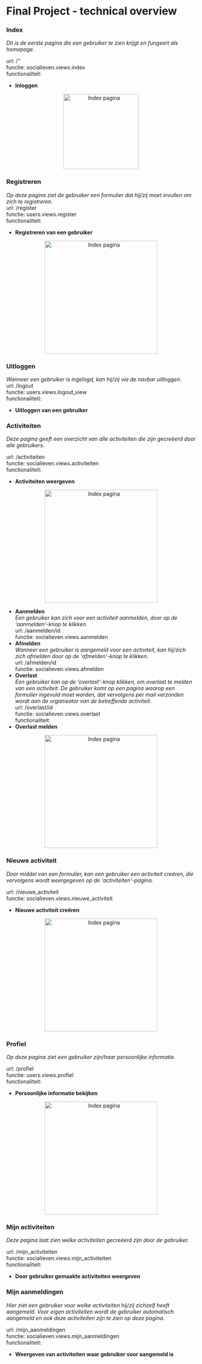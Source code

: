 # Final Project - technical overview

### Index<br>
*Dit is de eerste pagina die een gebruiker te zien krijgt en fungeert als homepage.*<br>

url: /''<br>
functie: socialieven.views.index<br>
functionaliteit:<br>
* **Inloggen**<br>
<p align="center">
    <img src="doc/index_login_final.png" alt="Index pagina" width="200"/>
</p>

### Registreren<br>
*Op deze pagina ziet de gebruiker een formulier dat hij/zij moet invullen om zich te registreren.*<br>
url: /register<br>
functie: users.views.register<br>
functionaliteit:<br>
* **Registreren van een gebruiker**<br>
<p align="center">
    <img src="doc/register_functionaliteit_final.png" alt="Index pagina" width="300"/>
</p>

### Uitloggen<br>
*Wanneer een gebruiker is ingelogd, kan hij/zij via de navbar uitloggen.*<br>
url: /logout<br>
functie: users.views.logout_view<br>
functionaliteit:<br>
* **Uitloggen van een gebruiker**<br>

### Activiteiten<br>
*Deze pagina geeft een overzicht van alle activiteiten die zijn gecreëerd door alle gebruikers.*<br>

url: /activiteiten<br>
functie: socialieven.views.activiteiten<br>
functionaliteit:<br>
* **Activiteiten weergeven**<br>
<p align="center">
    <img src="doc/activiteiten_functionaliteit_final.png" alt="Index pagina" width="300"/>
</p>

* **Aanmelden**<br>
*Een gebruiker kan zich voor een activiteit aanmelden, door op de 'aanmelden'-knop te klikken.*<br>
url: /aanmelden/id<br>
functie: socialieven.views.aanmelden<br>
* **Afmelden**<br>
*Wanneer een gebruiker is aangemeld voor een activiteit, kan hij/zich zich afmelden door op de 'afmelden'-knop te klikken.*<br>
url: /afmelden/id<br>
functie: socialieven.views.afmelden<br>
* **Overlast**<br>
*Een gebruiker kan op de 'overlast'-knop klikken, om overlast te melden van een activiteit. De gebruiker komt op een pagina waarop een formulier ingevuld moet worden, dat vervolgens per mail verzonden wordt aan de organisator van de betreffende activiteit.*<br>
url: /overlast/id<br>
functie: socialieven.views.overlast<br>
functionaliteit:<br>
* **Overlast melden**<br>
<p align="center">
    <img src="doc/overlast_functionaliteit_final.png" alt="Index pagina" width="300"/>
</p>

### Nieuwe activiteit<br>
*Door middel van een formulier, kan een gebruiker een activiteit creëren, die vervolgens wordt weergegeven op de 'activiteiten'-pagina.*

url: /nieuwe_activiteit<br>
functie: socialieven.views.nieuwe_activiteit<br>
* **Nieuwe activiteit creëren**<br>
<p align="center">
    <img src="doc/nieuweactiviteit_functionaliteit_final.png" alt="Index pagina" width="300"/>
</p>

### Profiel<br>
*Op deze pagina ziet een gebruiker zijn/haar persoonlijke informatie.*<br>

url: /profiel<br>
functie: users.views.profiel<br>
functionaliteit:<br>
* **Persoonlijke informatie bekijken**<br>
<p align="center">
    <img src="doc/profiel_functionaliteit_final.png" alt="Index pagina" width="300"/>
</p>

### Mijn activiteiten<br>
*Deze pagina laat zien welke activiteiten gecreëerd zijn door de gebruiker.*<br>

url: /mijn_activiteiten<br>
functie: socialieven.views.mijn_activiteiten<br>
functionaliteit:<br>
* **Door gebruiker gemaakte activiteiten weergeven**<br>

### Mijn aanmeldingen<br>
*Hier ziet een gebruiker voor welke activiteiten hij/zij zichzelf heeft aangemeld. Voor eigen activiteiten wordt de gebruiker automatisch aangemeld en ook deze activiteiten zijn te zien op deze pagina.*<br>

url: /mijn_aanmeldingen<br>
functie: socialieven.views.mijn_aanmeldingen<br>
functionaliteit:<br>
* **Weergeven van activiteiten waar gebruiker voor aangemeld is**<br>
